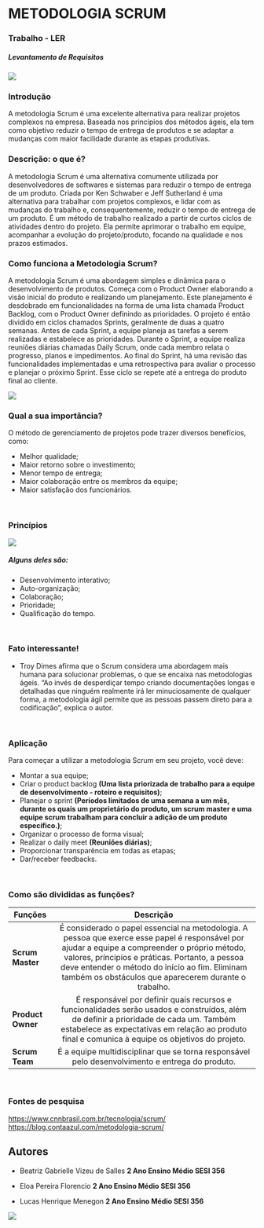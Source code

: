 # METODOLOGIA SCRUM
### Trabalho - LER
##### Levantamento de Requisitos

<img src="https://www.eldorado.org.br/wp-content/uploads/2023/06/shutterstock_1362102449-1.jpg" style="width:px"><br>

### Introdução
A metodologia Scrum é uma excelente alternativa para realizar projetos complexos na empresa. Baseada nos princípios dos métodos ágeis, ela tem como objetivo reduzir o tempo de entrega de produtos e se adaptar a mudanças com maior facilidade durante as etapas produtivas.


### Descrição: o que é?
A metodologia Scrum é uma alternativa comumente utilizada por desenvolvedores de softwares e sistemas para reduzir o tempo de entrega de um produto.
Criada por Ken Schwaber e Jeff Sutherland é uma alternativa para trabalhar com projetos complexos, e lidar com as mudanças do trabalho e, consequentemente, reduzir o tempo de entrega de um produto.
É um método de trabalho realizado a partir de curtos ciclos de atividades dentro do projeto. Ela permite aprimorar o trabalho em equipe, acompanhar a evolução do projeto/produto, focando na qualidade e nos prazos estimados.


### Como funciona a Metodologia Scrum?
A metodologia Scrum é uma abordagem simples e dinâmica para o desenvolvimento de produtos. Começa com o Product Owner elaborando a visão inicial do produto e realizando um planejamento. Este planejamento é desdobrado em funcionalidades na forma de uma lista chamada Product Backlog, com o Product Owner definindo as prioridades. O projeto é então dividido em ciclos chamados Sprints, geralmente de duas a quatro semanas. Antes de cada Sprint, a equipe planeja as tarefas a serem realizadas e estabelece as prioridades. Durante o Sprint, a equipe realiza reuniões diárias chamadas Daily Scrum, onde cada membro relata o progresso, planos e impedimentos. Ao final do Sprint, há uma revisão das funcionalidades implementadas e uma retrospectiva para avaliar o processo e planejar o próximo Sprint. Esse ciclo se repete até a entrega do produto final ao cliente.

<img src="https://promovesolucoes.com/wp-content/uploads/2019/01/scrum_kanban_diferencas-1.png" style="width:px">
<br>

### Qual a sua importância?
O método de gerenciamento de projetos pode trazer diversos benefícios, como:
- Melhor qualidade;
- Maior retorno sobre o investimento;
- Menor tempo de entrega;
- Maior colaboração entre os membros da equipe;
- Maior satisfação dos funcionários.
<br>

### Princípios
<img src="https://wac-cdn.atlassian.com/dam/jcr:2484615e-2452-4c1e-b179-f68508a03c22/principles.png?cdnVersion=1483" style="width:px">

##### Alguns deles são:
- Desenvolvimento interativo;
- Auto-organização;
- Colaboração;
- Prioridade;
- Qualificação do tempo.
<br>

### Fato interessante!
- Troy Dimes afirma que o Scrum considera uma abordagem mais humana para solucionar problemas, o que se encaixa nas metodologias ágeis.
“Ao invés de desperdiçar tempo criando documentações longas e detalhadas que ninguém realmente irá ler minuciosamente de qualquer forma, a metodologia ágil permite que as pessoas passem direto para a codificação”, explica o autor.
<br>

### Aplicação
Para começar a utilizar a metodologia Scrum em seu projeto, você deve: 
- Montar a sua equipe;
- Criar o product backlog **(Uma lista priorizada de trabalho para a equipe de desenvolvimento - roteiro e requisitos)**;
- Planejar o sprint **(Períodos limitados de uma semana a um mês, durante os quais um proprietário do produto, um scrum master e uma equipe scrum trabalham para concluir a adição de um produto específico.)**;
- Organizar o processo de forma visual;
- Realizar o daily meet **(Reuniões diárias)**;
- Proporcionar transparência em todas as etapas;
- Dar/receber feedbacks.
<br>

### Como são divididas as funções?

|Funções|Descrição|
|-|:-:|
|**Scrum Master** |É considerado o papel essencial na metodologia. A pessoa que exerce esse papel é responsável por ajudar a equipe a compreender o próprio método, valores, príncipios e práticas. Portanto, a pessoa deve entender o método do início ao fim. Eliminam também os obstáculos que aparecerem durante o trabalho.|
|**Product Owner**|É responsável por definir quais recursos e funcionalidades serão usados e construídos, além de definir a prioridade de cada um. Também estabelece as expectativas em relação ao produto final e comunica à equipe os objetivos do projeto.|
|**Scrum Team**|É a equipe multidisciplinar que se torna responsável pelo desenvolvimento e entrega do produto.|
<br>

### Fontes de pesquisa
https://www.cnnbrasil.com.br/tecnologia/scrum/
https://blog.contaazul.com/metodologia-scrum/

## Autores

- Beatriz Gabrielle Vizeu de Salles **2 Ano Ensino Médio SESI 356**

- Eloa Pereira Florencio **2 Ano Ensino Médio SESI 356**

- Lucas Henrique Menegon **2 Ano Ensino Médio SESI 356**

<img src="https://t3.ftcdn.net/jpg/02/91/52/22/360_F_291522205_XkrmS421FjSGTMRdTrqFZPxDY19VxpmL.jpg" style="width:px"><br>


